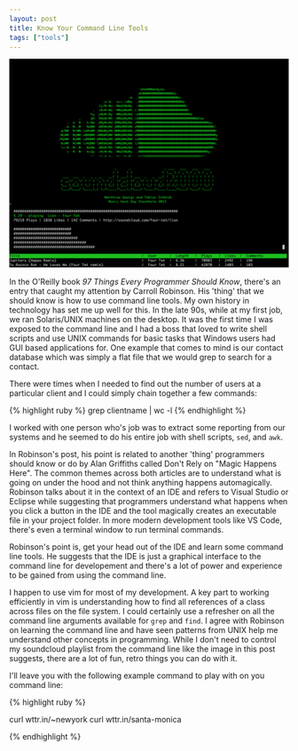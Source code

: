 ```yaml
---
layout: post 
title: Know Your Command Line Tools
tags: ["tools"] 
---
```

![Command Line Screen image](/images/commandline.png)

In the O'Reilly book _97 Things Every Programmer Should Know_, there's an entry that caught my attention by Carroll Robinson. His 'thing' that we should know is how to use command line tools. My own history in technology has set me up well for this. In the late 90s, while at my first job, we ran Solaris/UNIX machines on the desktop. It was the first time I was exposed to the command line and I had a boss that loved to write shell scripts and use UNIX commands for basic tasks that Windows users had GUI based applications for. One example that comes to mind is our contact database which was simply a flat file that we would grep to search for a contact.

There were times when I needed to find out the number of users at a particular client and I could simply chain together a few commands:

{% highlight ruby %}
grep clientname | wc -l
{% endhighlight %}

I worked with one person who's job was to extract some reporting from our systems and he seemed to do his entire job with shell scripts, `sed`, and `awk`. 

In Robinson's post, his point is related to another 'thing' programmers should know or do by Alan Griffiths called Don't Rely on "Magic Happens Here". The common themes across both articles are to understand what is going on under the hood and not think anything happens automagically. Robinson talks about it in the context of an IDE and refers to Visual Studio or Eclipse while suggesting that programmers understand what happens when you click a button in the IDE and the tool magically creates an executable file in your project folder. In more modern development tools like VS Code, there's even a terminal window to run terminal commands.

Robinson's point is, get your head out of the IDE and learn some command line tools. He suggests that the IDE is just a graphical interface to the command line for developement and there's a lot of power and experience to be gained from using the command line. 

I happen to use vim for most of my development. A key part to working efficiently in vim is understanding how to find all references of a class across files on the file system. I could certainly use a refresher on all the command line arguments available for `grep` and `find`. I agree with Robinson on learning the command line and have seen patterns from UNIX help me understand other concepts in programming. While I don't need to control my soundcloud playlist from the command line like the image in this post suggests, there are a lot of fun, retro things you can do with it. 

I'll leave you with the following example command to play with on you command line:

{% highlight ruby %}

curl wttr.in/~newyork
curl wttr.in/santa-monica

{% endhighlight %}
